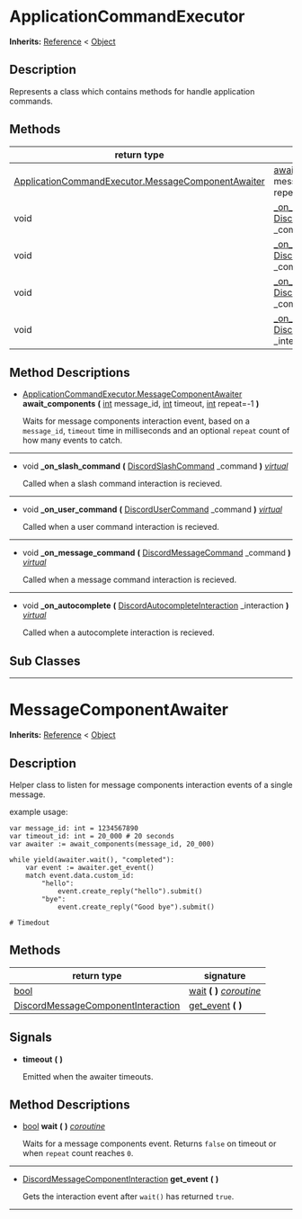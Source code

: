   
# ApplicationCommandExecutor
  
**Inherits:** [Reference](https://docs.godotengine.org/en/3.5/classes/class_reference.html) < [Object](https://docs.godotengine.org/en/3.5/classes/class_object.html)  
  
  
## Description
  
Represents a class which contains methods for handle application commands.  
  
## Methods
  
| return type                                                                                                         | signature                                                                                                                                                                                                                                                                                       |
|---------------------------------------------------------------------------------------------------------------------|-------------------------------------------------------------------------------------------------------------------------------------------------------------------------------------------------------------------------------------------------------------------------------------------------|
| [ApplicationCommandExecutor.MessageComponentAwaiter](./class_applicationcommandexecutor.md#messagecomponentawaiter) | [await\_components](#method-await-components) **(** [int](https://docs.godotengine.org/en/3.5/classes/class_int.html) message\_id, [int](https://docs.godotengine.org/en/3.5/classes/class_int.html) timeout, [int](https://docs.godotengine.org/en/3.5/classes/class_int.html) repeat=-1 **)** |
| void                                                                                                                | [\_on\_slash\_command](#method--on-slash-command) **(** [DiscordSlashCommand](./class_discordslashcommand.md) \_command **)** <u>_virtual_</u>                                                                                                                                                  |
| void                                                                                                                | [\_on\_user\_command](#method--on-user-command) **(** [DiscordUserCommand](./class_discordusercommand.md) \_command **)** <u>_virtual_</u>                                                                                                                                                      |
| void                                                                                                                | [\_on\_message\_command](#method--on-message-command) **(** [DiscordMessageCommand](./class_discordmessagecommand.md) \_command **)** <u>_virtual_</u>                                                                                                                                          |
| void                                                                                                                | [\_on\_autocomplete](#method--on-autocomplete) **(** [DiscordAutocompleteInteraction](./class_discordautocompleteinteraction.md) \_interaction **)** <u>_virtual_</u>                                                                                                                           |  
  
## Method Descriptions
  
- <a name="method-await-components"></a>[ApplicationCommandExecutor.MessageComponentAwaiter](./class_applicationcommandexecutor.md#messagecomponentawaiter) **await\_components** **(** [int](https://docs.godotengine.org/en/3.5/classes/class_int.html) message\_id, [int](https://docs.godotengine.org/en/3.5/classes/class_int.html) timeout, [int](https://docs.godotengine.org/en/3.5/classes/class_int.html) repeat=-1 **)**  
  
	Waits for message components interaction event, based on a `message_id`,
	`timeout` time in milliseconds and an optional `repeat` count of how many
	events to catch.  
________________

- <a name="method--on-slash-command"></a>void **\_on\_slash\_command** **(** [DiscordSlashCommand](./class_discordslashcommand.md) \_command **)** <u>_virtual_</u>  
  
	Called when a slash command interaction is recieved.  
________________

- <a name="method--on-user-command"></a>void **\_on\_user\_command** **(** [DiscordUserCommand](./class_discordusercommand.md) \_command **)** <u>_virtual_</u>  
  
	Called when a user command interaction is recieved.  
________________

- <a name="method--on-message-command"></a>void **\_on\_message\_command** **(** [DiscordMessageCommand](./class_discordmessagecommand.md) \_command **)** <u>_virtual_</u>  
  
	Called when a message command interaction is recieved.  
________________

- <a name="method--on-autocomplete"></a>void **\_on\_autocomplete** **(** [DiscordAutocompleteInteraction](./class_discordautocompleteinteraction.md) \_interaction **)** <u>_virtual_</u>  
  
	Called when a autocomplete interaction is recieved.
  
  
## Sub Classes
  
________________
  
  
# MessageComponentAwaiter
  
**Inherits:** [Reference](https://docs.godotengine.org/en/3.5/classes/class_reference.html) < [Object](https://docs.godotengine.org/en/3.5/classes/class_object.html)  
  
  
## Description
  
Helper class to listen for message components interaction events of a single
message.

example usage:

	var message_id: int = 1234567890
	var timeout_id: int = 20_000 # 20 seconds
	var awaiter := await_components(message_id, 20_000)

	while yield(awaiter.wait(), "completed"):
		var event := awaiter.get_event()
		match event.data.custom_id:
			"hello":
				event.create_reply("hello").submit()
			"bye":
				event.create_reply("Good bye").submit()

	# Timedout  
  
## Methods
  
| return type                                                                         | signature                                            |
|-------------------------------------------------------------------------------------|------------------------------------------------------|
| [bool](https://docs.godotengine.org/en/3.5/classes/class_bool.html)                 | [wait](#method-wait) **(**  **)** <u>_coroutine_</u> |
| [DiscordMessageComponentInteraction](./class_discordmessagecomponentinteraction.md) | [get\_event](#method-get-event) **(**  **)**         |  
  
## Signals
  
- <a name="signal-timeout"></a>**timeout** **(**  **)**  
  
	Emitted when the awaiter timeouts.
  
  
## Method Descriptions
  
- <a name="method-wait"></a>[bool](https://docs.godotengine.org/en/3.5/classes/class_bool.html) **wait** **(**  **)** <u>_coroutine_</u>  
  
	Waits for a message components event. Returns `false` on timeout or when
	`repeat` count reaches `0`.  
________________

- <a name="method-get-event"></a>[DiscordMessageComponentInteraction](./class_discordmessagecomponentinteraction.md) **get\_event** **(**  **)**  
  
	Gets the interaction event after `wait()` has returned `true`.  
________________

  
